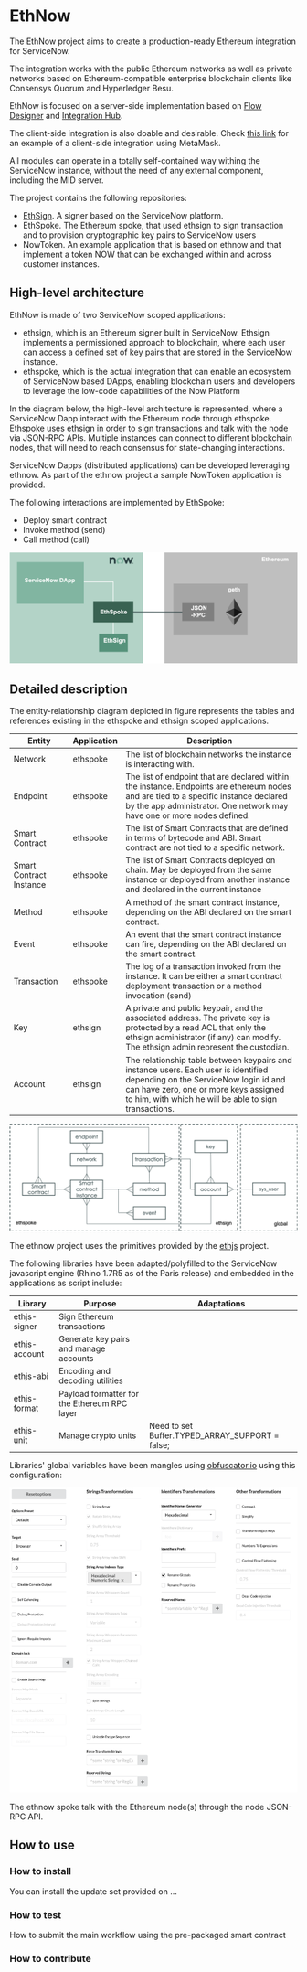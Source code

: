 # EthNow

The EthNow project aims to create a production-ready Ethereum integration for ServiceNow. 

The integration works with the public Ethereum networks as well as private networks based on Ethereum-compatible enterprise blockchain clients like Consensys Quorum and Hyperledger Besu.

EthNow is focused on a server-side implementation based on [Flow Designer](https://docs.servicenow.com/bundle/paris-servicenow-platform/page/administer/flow-designer/concept/flow-designer.html) and [Integration Hub](https://docs.servicenow.com/bundle/paris-servicenow-platform/page/administer/integrationhub/concept/integrationhub.html).

The client-side integration is also doable and desirable. Check [this link](https://www.linkedin.com/pulse/servicenow-non-fungible-tokens-enterprise-ethereum-nicola-attico/) for an example of a client-side integration using MetaMask.

All modules can operate in a totally self-contained way withing the ServiceNow instance, without the need of any external component, including the MID server.

The project contains the following repositories:
- [EthSign](ethsign.md). A signer based on the ServiceNow platform.
- EthSpoke. The Ethereum spoke, that used ethsign to sign transaction and to provision cryptographic key pairs to ServiceNow users
- NowToken. An example application that is based on ethnow and that implement a token NOW that can be exchanged within and across customer instances.

## High-level architecture

EthNow is made of two ServiceNow scoped applications:
- ethsign, which is an Ethereum signer built in ServiceNow. Ethsign implements a permissioned approach to blockchain, where each user can access a defined set of key pairs that are stored in the ServiceNow instance.
- ethspoke, which is the actual integration that can enable an ecosystem of ServiceNow based DApps, enabling blockchain users and developers to leverage the low-code capabilities of the Now Platform

In the diagram below, the high-level architecture is represented, where a ServiceNow Dapp interact with the Ethereum node through ethspoke. Ethspoke uses ethsign in order to sign transactions and talk with the node via JSON-RPC APIs. Multiple instances can connect to different blockchain nodes, that will need to reach consensus for state-changing interactions. 

ServiceNow Dapps (distributed applications) can be developed leveraging ethnow. As part of the ethnow project a sample NowToken application is provided.

The following interactions are implemented by EthSpoke:
- Deploy smart contract
- Invoke method (send)
- Call method (call)

![Architecture](ethnow_arch.png)

## Detailed description

The entity-relationship diagram depicted in figure represents the tables and references existing in the ethspoke and ethsign scoped applications.

| Entity  | Application |Description |
|---|---|---|
|Network|ethspoke|The list of blockchain networks the instance is interacting with.|
|Endpoint|ethspoke|The list of endpoint that are declared within the instance. Endpoints are ethereum nodes and are tied to a specific instance declared by the app administrator. One network may have one or more nodes defined.|
|Smart Contract|ethspoke|The list of Smart Contracts that are defined in terms of bytecode and ABI. Smart contract are not tied to a specific network.|
|Smart Contract Instance|ethspoke|The list of Smart Contracts deployed on chain. May be deployed from the same instance or deployed from another instance and declared in the current instance |
|Method|ethspoke|A method of the smart contract instance, depending on the ABI declared on the smart contract.
|Event|ethspoke|An event that the smart contract instance can fire, depending on the ABI declared on the smart contract.
|Transaction|ethspoke|The log of a transaction invoked from the instance. It can be either a smart contract deployment transaction or a method invocation (send)|
|Key|ethsign|A private and public keypair, and the associated address. The private key is protected by a read ACL that only the ethsign administrator (if any) can modify. The ethsign admin represent the custodian.
|Account|ethsign|The relationship table between keypairs and instance users. Each user is identified depending on the ServiceNow login id and can have zero,  one or more keys assigned to him, with which he will be able to sign transactions. |



![Entity Diagram](ethnow_erd.png)


The ethnow project uses the primitives provided by the [ethjs](https://github.com/ethjs) project.

The following libraries have been adapted/polyfilled to the ServiceNow javascript engine (Rhino 1.7R5 as of the Paris release) and embedded in the applications as script include:

| Library | Purpose | Adaptations |
|---|---|---|
|ethjs-signer| Sign Ethereum transactions||
|ethjs-account| Generate key pairs and manage accounts||
|ethjs-abi| Encoding and decoding utilities||
|ethjs-format| Payload formatter for the Ethereum RPC layer ||
|ethjs-unit| Manage crypto units | Need to set Buffer.TYPED_ARRAY_SUPPORT = false;|

Libraries' global variables have been mangles using [obfuscator.io](https://obfuscator.io/) using this configuration:

![Obfuscator Config](obfuscator_config.png)

The ethnow spoke talk with the Ethereum node(s) through the node JSON-RPC API.

## How to use

### How to install
You can install the update set provided on ...

### How to test
How to submit the main workflow using the pre-packaged smart contract

### How to contribute



